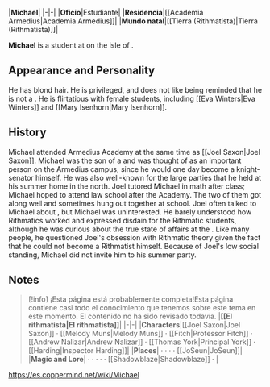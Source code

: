 |**Michael**|
|-|-|
|**Oficio**|Estudiante|
|**Residencia**|[[Academia Armedius\|Academia Armedius]]|
|**Mundo natal**|[[Tierra (Rithmatista)\|Tierra (Rithmatista)]]|

**Michael** is a student at  on the isle of .

## Appearance and Personality
He has blond hair. He is privileged, and does not like being reminded that he is not a . He is flirtatious with female students, including [[Eva Winters\|Eva Winters]] and [[Mary Isenhorn\|Mary Isenhorn]].

## History
Michael attended Armedius Academy at the same time as [[Joel Saxon\|Joel Saxon]]. Michael was the son of a  and was thought of as an important person on the Armedius campus, since he would one day become a knight-senator himself. He was also well-known for the large parties that he held at his summer home in the north.
Joel tutored Michael in math after class; Michael hoped to attend law school after the Academy. The two of them got along well and sometimes hung out together at school. Joel often talked to Michael about , but Michael was uninterested. He barely understood how Rithmatics worked and expressed disdain for the Rithmatic students, although he was curious about the true state of affairs at the . Like many people, he questioned Joel's obsession with Rithmatic theory given the fact that he could not become a Rithmatist himself. Because of Joel's low social standing, Michael did not invite him to his summer party.

## Notes

> [!info] ¡Esta página está probablemente completa!Esta página contiene casi todo el conocimiento que tenemos sobre este tema en este momento.
El contenido no ha sido revisado todavía.
|**[[El rithmatista\|El rithmatista]]**|
|-|-|
|**Characters**|[[Joel Saxon\|Joel Saxon]] · [[Melody Muns\|Melody Muns]] · [[Fitch\|Professor Fitch]] · [[Andrew Nalizar\|Andrew Nalizar]] · [[Thomas York\|Principal York]] · [[Harding\|Inspector Harding]]|
|**Places**| ·  ·  ·  · [[JoSeun\|JoSeun]]|
|**Magic and Lore**| ·  ·  ·  ·  · [[Shadowblaze\|Shadowblaze]] · |



https://es.coppermind.net/wiki/Michael
